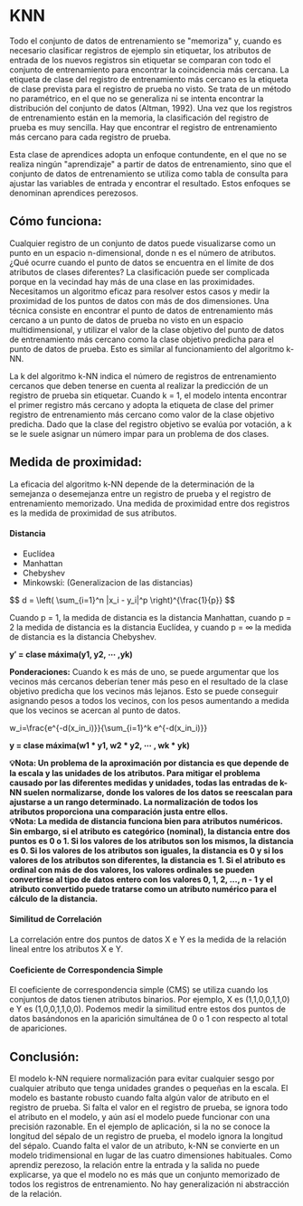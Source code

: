 <h1>KNN</h1>
<div class="container">
<p>
    Todo el conjunto de datos de entrenamiento se "memoriza" y, cuando es necesario clasificar registros de ejemplo sin etiquetar, los atributos de entrada de los nuevos registros sin etiquetar se comparan con todo el conjunto de entrenamiento para encontrar la coincidencia más cercana. La etiqueta de clase del registro de entrenamiento más cercano es la etiqueta de clase prevista para el registro de prueba no visto. Se trata de un método no paramétrico, en el que no se generaliza ni se intenta encontrar la distribución del conjunto de datos (Altman, 1992). Una vez que los registros de entrenamiento están en la memoria, la clasificación del registro de prueba es muy sencilla. Hay que encontrar el registro de entrenamiento más cercano para cada registro de prueba.
</p>

<p>
    Esta clase de aprendices adopta un enfoque contundente, en el que no se realiza ningún "aprendizaje" a partir de datos de entrenamiento, sino que el conjunto de datos de entrenamiento se utiliza como tabla de consulta para ajustar las variables de entrada y encontrar el resultado. Estos enfoques se denominan aprendices perezosos.
</p>

<h2 class="mt-5">Cómo funciona:</h2>

<p>
    Cualquier registro de un conjunto de datos puede visualizarse como un punto en un espacio n-dimensional, donde n es el número de atributos. ¿Qué ocurre cuando el punto de datos se encuentra en el límite de dos atributos de clases diferentes? La clasificación puede ser complicada porque en la vecindad hay más de una clase en las proximidades. Necesitamos un algoritmo eficaz para resolver estos casos y medir la proximidad de los puntos de datos con más de dos dimensiones. Una técnica consiste en encontrar el punto de datos de entrenamiento más cercano a un punto de datos de prueba no visto en un espacio multidimensional, y utilizar el valor de la clase objetivo del punto de datos de entrenamiento más cercano como la clase objetivo predicha para el punto de datos de prueba. Esto es similar al funcionamiento del algoritmo k-NN.
</p>

<p>
    La k del algoritmo k-NN indica el número de registros de entrenamiento cercanos que deben tenerse en cuenta al realizar la predicción de un registro de prueba sin etiquetar. Cuando k = 1, el modelo intenta encontrar el primer registro más cercano y adopta la etiqueta de clase del primer registro de entrenamiento más cercano como valor de la clase objetivo predicha. Dado que la clase del registro objetivo se evalúa por votación, a k se le suele asignar un número impar para un problema de dos clases.
</p>

<h2 class="mt-5">Medida de proximidad:</h2>

<p>
    La eficacia del algoritmo k-NN depende de la determinación de la semejanza o desemejanza entre un registro de prueba y el registro de entrenamiento memorizado. Una medida de proximidad entre dos registros es la medida de proximidad de sus atributos.
</p>

<h4 class="mt-5">Distancia</h4>
<ul>
            <li>Euclídea</li>
            <li>Manhattan</li>
            <li>Chebyshev</li>
            <li>Minkowski: (Generalizacion de las distancias)</li>
</ul>
<p>
$$
d = \left( \sum_{i=1}^n |x_i - y_i|^p \right)^{\frac{1}{p}}
$$
</p>
<p>
    Cuando p = 1, la medida de distancia es la distancia Manhattan, cuando p = 2 la medida de distancia es la distancia Euclídea, y cuando p = ∞ la medida de distancia es la distancia Chebyshev.
</p>

<p>
    <strong>y′ = clase máxima(y1, y2, ⋯ ,yk)</strong>
</p>

<p><strong>Ponderaciones:</strong> Cuando k es más de uno, se puede argumentar que los vecinos más cercanos deberían tener más peso en el resultado de la clase objetivo predicha que los vecinos más lejanos. Esto se puede conseguir asignando pesos a todos los vecinos, con los pesos aumentando a medida que los vecinos se acercan al punto de datos.</p>
<p>
w_i=\frac{e^{-d(x_in_i)}}{\sum_{i=1}^k e^{-d(x_in_i)}}
</p>
<p><strong>y = clase máxima(w1 * y1, w2 * y2, ⋯ , wk * yk)</strong></p>


<aside class="alert alert-info">
<strong>💡Nota: Un problema de la aproximación por distancia es que depende de la escala y las unidades de los atributos. Para mitigar el problema causado por las diferentes medidas y unidades, todas las entradas de k-NN suelen normalizarse, donde los valores de los datos se reescalan para ajustarse a un rango determinado. La normalización de todos los atributos proporciona una comparación justa entre ellos.
</strong>
</aside>

<aside class="alert alert-info">
<strong>💡Nota: La medida de distancia funciona bien para atributos numéricos. Sin embargo, si el atributo es categórico (nominal), la distancia entre dos puntos es 0 o 1. Si los valores de los atributos son los mismos, la distancia es 0. Si los valores de los atributos son iguales, la distancia es 0 y si los valores de los atributos son diferentes, la distancia es 1. Si el atributo es ordinal con más de dos valores, los valores ordinales se pueden convertirse al tipo de datos entero con los valores 0, 1, 2, ..., n - 1 y el atributo convertido puede tratarse como un atributo numérico para el cálculo de la distancia.
</strong>
</aside>

<h4 class="mt-5">Similitud de Correlación</h4>

<p>
    La correlación entre dos puntos de datos X e Y es la medida de la relación lineal entre los atributos X e Y.
</p>

<h4 class="mt-5">Coeficiente de Correspondencia Simple</h4>

<p>
    El coeficiente de correspondencia simple (CMS) se utiliza cuando los conjuntos de datos tienen atributos binarios. Por ejemplo, X es (1,1,0,0,1,1,0) e Y es (1,0,0,1,1,0,0). Podemos medir la similitud entre estos dos puntos de datos basándonos en la aparición simultánea de 0 o 1 con respecto al total de apariciones.
</p>

<h2 class="mt-5">Conclusión:</h2>

<p>
    El modelo k-NN requiere normalización para evitar cualquier sesgo por cualquier atributo que tenga unidades grandes o pequeñas en la escala. El modelo es bastante robusto cuando falta algún valor de atributo en el registro de prueba. Si falta el valor en el registro de prueba, se ignora todo el atributo en el modelo, y aún así el modelo puede funcionar con una precisión razonable. En el ejemplo de aplicación, si la
no se conoce la longitud del sépalo de un registro de prueba, el modelo ignora la longitud del sépalo. Cuando falta el valor de un atributo, k-NN se convierte en un modelo tridimensional en lugar de las cuatro dimensiones habituales.
Como aprendiz perezoso, la relación entre la entrada y la salida no puede explicarse, ya que el modelo no es más que un conjunto memorizado de todos los registros de entrenamiento. No hay generalización ni abstracción de la relación.
</p>
</div>